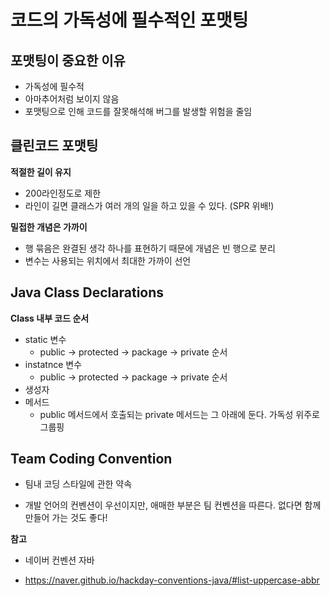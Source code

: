 # 코드의 가독성에 필수적인 포맷팅



## 포맷팅이 중요한 이유

- 가독성에 필수적
- 아마추어처럼 보이지 않음
- 포맷팅으로 인해 코드를 잘못해석해 버그를 발생할 위험을 줄임



## 클린코드 포맷팅

**적절한 길이 유지**

- 200라인정도로 제한
- 라인이 길면 클래스가 여러 개의 일을 하고 있을 수 있다. (SPR 위배!)



**밀접한 개념은 가까이**

- 행 묶음은 완결된 생각 하나를 표현하기 때문에 개념은 빈 행으로 분리
- 변수는 사용되는 위치에서 최대한 가까이 선언



## Java Class Declarations

**Class 내부 코드 순서**

- static 변수
  - public -> protected -> package -> private 순서
- instatnce 변수
  - public -> protected -> package -> private 순서
- 생성자
- 메서드
  - public 메서드에서 호출되는 private 메서드는 그 아래에 둔다. 가독성 위주로 그룹핑



## Team Coding Convention

- 팀내 코딩 스타일에 관한 약속

- 개발 언어의 컨벤션이 우선이지만, 애매한 부분은 팀 컨벤션을 따른다. 없다면 함께 만들어 가는 것도 좋다!





**참고**

- 네이버 컨벤션 자바

- https://naver.github.io/hackday-conventions-java/#list-uppercase-abbr 
